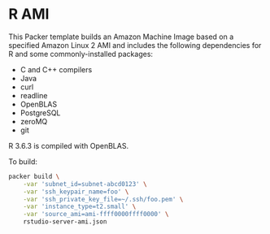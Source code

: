 # R AMI

This Packer template builds an Amazon Machine Image based on a specified Amazon Linux 2 AMI and includes the following dependencies for R and some commonly-installed packages:

* C and C++ compilers
* Java
* curl
* readline
* OpenBLAS
* PostgreSQL
* zeroMQ
* git

R 3.6.3 is compiled with OpenBLAS.

To build:

```sh
packer build \
    -var 'subnet_id=subnet-abcd0123' \
    -var 'ssh_keypair_name=foo' \
    -var 'ssh_private_key_file=~/.ssh/foo.pem' \
    -var 'instance_type=t2.small' \
    -var 'source_ami=ami-ffff0000ffff0000' \
    rstudio-server-ami.json
```
